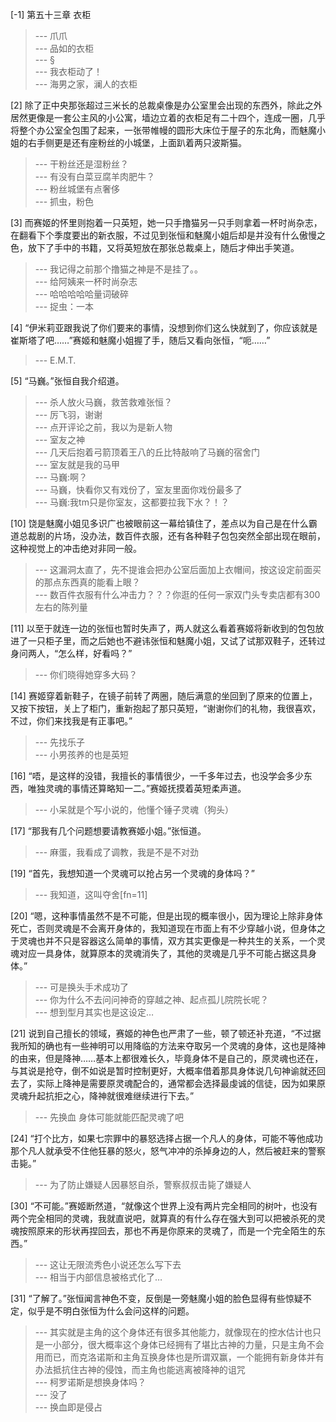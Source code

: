 
[-1] 第五十三章 衣柜
>--- 爪爪<br>
>--- 品如的衣柜<br>
>--- §<br>
>--- 我衣柜动了！<br>
>--- 海男之家，澜人的衣柜<br>

[2] 除了正中央那张超过三米长的总裁桌像是办公室里会出现的东西外，除此之外居然更像是一套公主风的小公寓，墙边立着的衣柜足有二十四个，连成一圈，几乎将整个办公室全包围了起来，一张带帷幔的圆形大床位于屋子的东北角，而魅魔小姐的右手侧更是还有座粉丝的小城堡，上面趴着两只波斯猫。
>--- 干粉丝还是湿粉丝？<br>
>--- 有没有白菜豆腐羊肉肥牛？<br>
>--- 粉丝城堡有点奢侈<br>
>--- 抓虫，粉色<br>

[3] 而赛姬的怀里则抱着一只英短，她一只手撸猫另一只手则拿着一杯时尚杂志，在翻看下个季度要出的新衣服，不过见到张恒和魅魔小姐后却是并没有什么傲慢之色，放下了手中的书籍，又将英短放在那张总裁桌上，随后才伸出手笑道。
>--- 我记得之前那个撸猫之神是不是挂了。。<br>
>--- 给阿姨来一杯时尚杂志<br>
>--- 哈哈哈哈哈量词破碎<br>
>--- 捉虫：一本<br>

[4] “伊米莉亚跟我说了你们要来的事情，没想到你们这么快就到了，你应该就是崔斯塔了吧……”赛姬和魅魔小姐握了手，随后又看向张恒，“呃……”
>--- E.M.T.<br>

[5] “马巍。”张恒自我介绍道。
>--- 杀人放火马巍，救苦救难张恒？<br>
>--- 厉飞羽，谢谢<br>
>--- 点开评论之前，我以为是新人物<br>
>--- 室友之神<br>
>--- 几天后抱着弓箭顶着王八的丘比特敲响了马巍的宿舍门<br>
>--- 室友就是我的马甲<br>
>--- 马巍:啊？<br>
>--- 马巍，快看你又有戏份了，室友里面你戏份最多了<br>
>--- 马巍:我tm只是你室友，这都要拉我下水？！？<br>

[10] 饶是魅魔小姐见多识广也被眼前这一幕给镇住了，差点以为自己是在什么霸道总裁剧的片场，没办法，数百件衣服，还有各种鞋子包包突然全部出现在眼前，这种视觉上的冲击绝对非同一般。
>--- 这漏洞太直了，先不提谁会把办公室后面加上衣帽间，按这设定前面买的那点东西真的能看上眼？<br>
>--- 数百件衣服有什么冲击力？？？你逛的任何一家双门头专卖店都有300左右的陈列量<br>

[11] 以至于就连一边的张恒也暂时失声了，两人就这么看着赛姬将新收到的包包放进了一只柜子里，而之后她也不避讳张恒和魅魔小姐，又试了试那双鞋子，还转过身问两人，“怎么样，好看吗？”
>--- 你们晓得她穿多大码？<br>

[14] 赛姬穿着新鞋子，在镜子前转了两圈，随后满意的坐回到了原来的位置上，又按下按钮，关上了柜门，重新抱起了那只英短，“谢谢你们的礼物，我很喜欢，不过，你们来找我是有正事吧。”
>--- 先找乐子<br>
>--- 小男孩养的也是英短<br>

[16] “唔，是这样的没错，我擅长的事情很少，一千多年过去，也没学会多少东西，唯独灵魂的事情还算略知一二。”赛姬抚摸着英短柔声道。
>--- 小呆就是个写小说的，他懂个锤子灵魂（狗头）<br>

[17] “那我有几个问题想要请教赛姬小姐。”张恒道。
>--- 麻蛋，我看成了调教，我是不是不对劲<br>

[19] “首先，我想知道一个灵魂可以抢占另一个灵魂的身体吗？”
>--- 我知道，这叫夺舍[fn=11]<br>

[20] “嗯，这种事情虽然不是不可能，但是出现的概率很小，因为理论上除非身体死亡，否则灵魂是不会离开身体的，我知道现在市面上有不少穿越小说，但身体之于灵魂也并不只是容器这么简单的事情，双方其实更像是一种共生的关系，一个灵魂对应一具身体，就算原本的灵魂消失了，其他的灵魂是几乎不可能占据这具身体。”
>--- 可是换头手术成功了<br>
>--- 你为什么不去问问神奇的穿越之神、起点孤儿院院长呢？<br>
>--- 想到型月其实也是这设定…<br>

[21] 说到自己擅长的领域，赛姬的神色也严肃了一些，顿了顿还补充道，“不过据我所知的确也有一些神明可以用降临的方法来夺取另一个灵魂的身体，这也是降神的由来，但是降神……基本上都很难长久，毕竟身体不是自己的，原灵魂也还在，与其说是抢夺，倒不如说是暂时控制更好，大概率借着那具身体说几句神谕就还回去了，实际上降神是需要原灵魂配合的，通常都会选择最虔诚的信徒，因为如果原灵魂升起抗拒之心，降神就很难继续进行下去。”
>--- 先换血 身体可能就能匹配灵魂了吧<br>

[24] “打个比方，如果七宗罪中的暴怒选择占据一个凡人的身体，可能不等他成功那个凡人就承受不住他狂暴的怒火，怒气冲冲的杀掉身边的人，然后被赶来的警察击毙。”
>--- 为了防止嫌疑人因暴怒自杀，警察叔叔击毙了嫌疑人<br>

[30] “不可能。”赛姬断然道，“就像这个世界上没有两片完全相同的树叶，也没有两个完全相同的灵魂，我就直说吧，就算真的有什么存在强大到可以把被杀死的灵魂按照原来的形状再捏回去，那也不再是你原来的灵魂了，而是一个完全陌生的东西。”
>--- 这让无限流秀色小说还怎么写下去<br>
>--- 相当于内部信息被格式化了…<br>

[31] “了解了。”张恒闻言神色不变，反倒是一旁魅魔小姐的脸色显得有些惊疑不定，似乎是不明白张恒为什么会问这样的问题。
>--- 其实就是主角的这个身体还有很多其他能力，就像现在的控水估计也只是一小部分，很大概率这个身体已经拥有了堪比古神的力量，只是主角不会用而已，而克洛诺斯和主角互换身体也是所谓双赢，一个能拥有新身体并有办法抵抗住古神的侵蚀，而主角也能逃离被降神的诅咒<br>
>--- 柯罗诺斯是想换身体吗？<br>
>--- 没了<br>
>--- 换血即是侵占<br>
